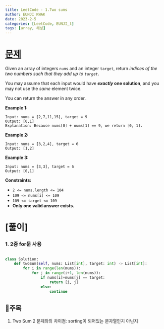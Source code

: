 ```yaml
---
title: LeetCode - 1.Two sums
author: EUNJI KWAK
date: 2023-2-5
categories: [LeetCode, EUNJI_l]
tags: [array, 해싱]
---
```


# [문제](https://leetcode.com/problems/two-sum/)

Given an array of integers `nums` and an integer `target`, return *indices of the two numbers such that they add up to `target`*.

You may assume that each input would have ***exactly* one solution**, and you may not use the *same* element twice.

You can return the answer in any order.

**Example 1:**

```
Input: nums = [2,7,11,15], target = 9
Output: [0,1]
Explanation: Because nums[0] + nums[1] == 9, we return [0, 1].

```

**Example 2:**

```
Input: nums = [3,2,4], target = 6
Output: [1,2]

```

**Example 3:**

```
Input: nums = [3,3], target = 6
Output: [0,1]

```

**Constraints:**

- `2 <= nums.length <= 104`
- `109 <= nums[i] <= 109`
- `109 <= target <= 109`
- **Only one valid answer exists.**

# [풀이]

### 1. 2중 for문 사용

```python

class Solution:
    def twoSum(self, nums: List[int], target: int) -> List[int]:
        for i in range(len(nums)):
            for j in range(i+1, len(nums)):
                if nums[i]+nums[j] == target:
                    return [i, j]
                else:
                    continue
```

## 📌주목

1. Two Sum 2 문제와의 차이점: sorting이 되어있는 문자열인지 아닌지
